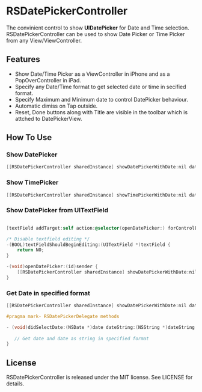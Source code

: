 # RSDatePickerController

The convinient control to show **UIDatePicker** for Date and Time selection.
RSDatePickerController can be used to show Date Picker or Time Picker from any View/ViewController.

## Features

- Show Date/Time Picker as a ViewController in iPhone and as a PopOverController in iPad.
- Specify any Date/Time format to get selected date or time in secified format.
- Specify Maximum and Minimum date to control DatePicker behaviour.
- Automatic dimiss on Tap outside.
- Reset, Done buttons along with Title are visible in the toolbar which is attched to DatePickerView.

## How To Use

### Show DatePicker

```objective-c
[[RSDatePickerController sharedInstance] showDatePickerWithDate:nil dateFormat:nil fromView:sender inViewController:self];
```

### Show TimePicker

```objective-c
[[RSDatePickerController sharedInstance] showTimePickerWithDate:nil dateFormat:nil fromView:sender inViewController:self];
```

### Show DatePicker from UITextField

```objective-c

[textField addTarget:self action:@selector(openDatePicker:) forControlEvents:UIControlEventTouchDown];

/* Disable textfield editing */
-(BOOL)textFieldShouldBeginEditing:(UITextField *)textField {
    return NO;
}

-(void)openDatePicker:(id)sender {    
    [[RSDatePickerController sharedInstance] showDatePickerWithDate:nil dateFormat:nil fromView:sender inViewController:self];
}
```

### Get Date in specified format

```objective-c
[[RSDatePickerController sharedInstance] showDatePickerWithDate:nil dateFormat:@"MMM dd yyyy" minimumDate:[NSDate date] maximumDate:nil fromView:sender inViewController:self];
```

```objective-c
#pragma mark- RSDatePickerDelegate methods

- (void)didSelectDate:(NSDate *)date dateString:(NSString *)dateString forView:(id)view {
   
   // Get date and date as string in specified format
}
```

## License

RSDatePickerController is released under the MIT license. See LICENSE for details.
